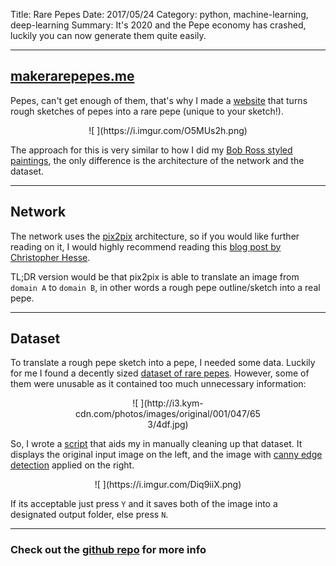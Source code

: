 Title: Rare Pepes
Date: 2017/05/24
Category: python, machine-learning, deep-learning
Summary: It's 2020 and the Pepe economy has crashed, luckily you can now generate them quite easily.

----

## [makerarepepes.me](https://makerarepepes.me)

Pepes, can't get enough of them, that's why I made a [website](https://makerarepepes.me) that turns rough sketches of pepes into a rare pepe (unique to your sketch!). 

<center> ![ ](https://i.imgur.com/O5MUs2h.png) </center>


The approach for this is very similar to how I did my [Bob Ross styled paintings](https://kendricktan.github.io/draw-like-bob-ross-with-pytorch.html), the only difference is the architecture of the network and the dataset. 

----

## Network

The network uses the [pix2pix](https://arxiv.org/abs/1611.07004) architecture, so if you would like further reading on it, I would highly recommend reading this [blog post by Christopher Hesse](https://affinelayer.com/pixsrv/).

TL;DR version would be that pix2pix is able to translate an image from `domain A` to `domain B`, in other words a rough pepe outline/sketch into a real pepe.

----

## Dataset

To translate a rough pepe sketch into a pepe, I needed some data. Luckily for me I found a decently sized [dataset of rare pepes](https://archive.org/details/PepeImgurAlbum). However, some of them were unusable as it contained too much unnecessary information:

<center> <div style="max-width: 300px"> ![ ](http://i3.kym-cdn.com/photos/images/original/001/047/653/4df.jpg) </div> </center>

So, I wrote a [script](https://github.com/kendricktan/rarepepes/blob/master/data/clean_dataset.py) that aids my in manually cleaning up that dataset. It displays the original input image on the left, and the image with [canny edge detection](http://docs.opencv.org/trunk/da/d22/tutorial_py_canny.html) applied on the right.

<center> <div style="max-width: 500px"> ![ ](https://i.imgur.com/Diq9iiX.png) </div> </center>

If its acceptable just press `Y` and it saves both of the image into a designated output folder, else press `N`.

----

### Check out the [github repo](https://github.com/kendricktan/rarepepes) for more info